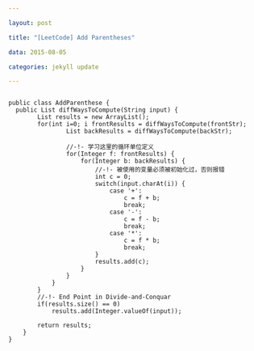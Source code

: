 ```yaml
---

layout: post

title: "[LeetCode] Add Parentheses"

data: 2015-08-05

categories: jekyll update

---
```



<link rel="stylesheet" href="/stylesheets/highlightstyles/default.css">

<script src="/javascripts/highlight.pack.js"></script>

<script>hljs.initHighlightingOnLoad();</script>


<pre><code class="java">
public class AddParenthese {
  public List<Integer> diffWaysToCompute(String input) {
		List<Integer> results = new ArrayList<Integer>();
		for(int i=0; i<input.length(); i++) {
			if(input.charAt(i) == '-'
					|| input.charAt(i) == '+'
					|| input.charAt(i) == '*') { 
				String frontStr = input.substring(0, i);
				String backStr = input.substring(i+1, input.length());

				List<Integer> frontResults = diffWaysToCompute(frontStr);
				List<Integer> backResults = diffWaysToCompute(backStr);

				//-!- 学习这里的循环单位定义
				for(Integer f: frontResults) {				
					for(Integer b: backResults) {
						//-!- 被使用的变量必须被初始化过，否则报错 
						int c = 0;
						switch(input.charAt(i)) {
							case '+':
								c = f + b;
								break;
							case '-':
								c = f - b;
								break;
							case '*':
								c = f * b;
								break;
						}
						results.add(c);
					}
				}
			}
		}
		//-!- End Point in Divide-and-Conquar
		if(results.size() == 0)
			results.add(Integer.valueOf(input));
		
		return results;
	}
}
</code></pre>
